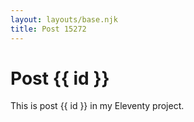 ```yaml
---
layout: layouts/base.njk
title: Post 15272
---
```


# Post {{ id }}

This is post {{ id }} in my Eleventy project.

